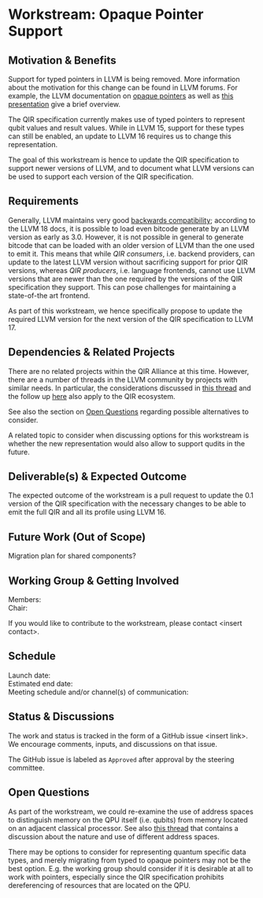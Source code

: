 # Workstream: Opaque Pointer Support

## Motivation & Benefits

Support for typed pointers in LLVM is being removed. More information about the
motivation for this change can be found in LLVM forums. For example, the LLVM
documentation on [opaque pointers](https://llvm.org/docs/OpaquePointers.html) as
well as [this
presentation](https://llvm.org/devmtg/2022-04-03/slides/keynote.Opaque.Pointers.Are.Coming.pdf)
give a brief overview.

The QIR specification currently makes use of typed pointers to represent qubit
values and result values. While in LLVM 15, support for these types can still be
enabled, an update to LLVM 16 requires us to change this representation.

The goal of this workstream is hence to update the QIR specification to support
newer versions of LLVM, and to document what LLVM versions can be used to
support each version of the QIR specification.

## Requirements

Generally, LLVM maintains very good [backwards
compatibility](https://llvm.org/docs/DeveloperPolicy.html#ir-backwards-compatibility);
according to the LLVM 18 docs, it is possible to load even bitcode generate by
an LLVM version as early as 3.0. However, it is not possible in general to
generate bitcode that can be loaded with an older version of LLVM than the one
used to emit it. This means that while *QIR consumers*, i.e. backend providers,
can update to the latest LLVM version without sacrificing support for prior QIR
versions, whereas *QIR producers*, i.e. language frontends, cannot use LLVM
versions that are newer than the one required by the versions of the QIR
specification they support. This can pose challenges for maintaining a
state-of-the art frontend.

As part of this workstream, we hence specifically propose to update the required
LLVM version for the next version of the QIR specification to LLVM 17.

## Dependencies & Related Projects

There are no related projects within the QIR Alliance at this time. However,
there are a number of threads in the LLVM community by projects with similar
needs. In particular, the considerations discussed in [this
thread](https://discourse.llvm.org/t/rfc-better-support-for-typed-pointers-in-an-opaque-pointer-world/63339)
and the follow up
[here](https://discourse.llvm.org/t/rfc-adding-opaque-types-to-llvm-ir/65326)
also apply to the QIR ecosystem.

See also the section on [Open Questions](#open-questions) regarding possible
alternatives to consider.

A related topic to consider when discussing options for this workstream is
whether the new representation would also allow to support qudits in the future.

## Deliverable(s) & Expected Outcome

The expected outcome of the workstream is a pull request to update the 0.1
version of the QIR specification with the necessary changes to be able to emit
the full QIR and all its profile using LLVM 16.

## Future Work (Out of Scope)

Migration plan for shared components?

## Working Group & Getting Involved

Members: <br/>
Chair:

If you would like to contribute to the workstream, please contact \<insert
contact\>.

## Schedule

Launch date: <br/>
Estimated end date: <br/>
Meeting schedule and/or channel(s) of communication:

## Status & Discussions

The work and status is tracked in the form of a GitHub issue \<insert link\>.
<br/>
We encourage comments, inputs, and discussions on that issue.

The GitHub issue is labeled as `Approved` after approval by the steering
committee.

## Open Questions

As part of the workstream, we could re-examine the use of address spaces to
distinguish memory on the QPU itself (i.e. qubits) from memory located on an
adjacent classical processor. See also [this
thread](https://discourse.llvm.org/t/casting-between-address-spaces-and-address-space-semantics/10920/16)
that contains a discussion about the nature and use of different address spaces.

There may be options to consider for representing quantum specific data types,
and merely migrating from typed to opaque pointers may not be the best option.
E.g. the working group should consider if it is desirable at all to work with
pointers, especially since the QIR specification prohibits dereferencing of
resources that are located on the QPU.
